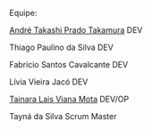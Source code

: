 Equipe:

[André Takashi Prado Takamura](https://github.com/Yashatk) DEV

Thiago Paulino da Silva DEV

Fabrício Santos Cavalcante DEV

Lívia Vieira Jacó DEV

[Tainara Lais Viana Mota](https://github.com/TainaraViana) DEV/OP

Tayná da Silva Scrum Master
